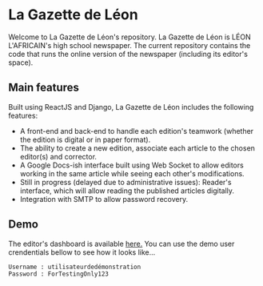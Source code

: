 ﻿
# La Gazette de Léon 
Welcome to La Gazette de Léon's repository. La Gazette de Léon is LÉON L'AFRICAIN's high school newspaper. The current repository contains the code that runs the online version of the newspaper (including its editor's space).
 ## Main features 
 Built using ReactJS and Django, La Gazette de Léon includes the following features: 
 - A front-end and back-end to handle each edition's teamwork (whether the edition is digital or in paper format). 
 -  The ability to create a new edition, associate each article to the chosen editor(s) and corrector. 
 -  A Google Docs-ish interface built using Web Socket to allow editors working in the same article while seeing each other's modifications. 
 - Still in progress (delayed due to administrative issues): Reader's interface, which will allow reading the published articles digitally. 
 - Integration with SMTP to allow password recovery. 
## Demo 
The editor's dashboard is available [here.](https://lagazettedeleon.social/admin/) You can use the demo user crendentials bellow to see how it looks like...

    Username : utilisateurdedémonstration
    Password : ForTestingOnly123

